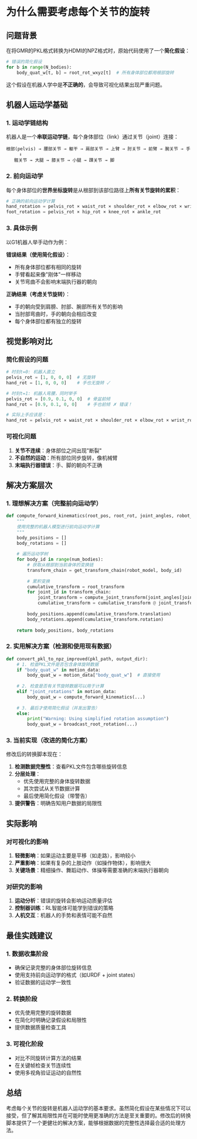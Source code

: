 # 为什么需要考虑每个关节的旋转

## 问题背景

在将GMR的PKL格式转换为HDMI的NPZ格式时，原始代码使用了一个**简化假设**：

```python
# 错误的简化假设
for b in range(N_bodies):
    body_quat_w[t, b] = root_rot_wxyz[t]  # 所有身体部位都用根部旋转
```

这个假设在机器人学中是**不正确的**，会导致可视化结果出现严重问题。

## 机器人运动学基础

### 1. 运动学链结构

机器人是一个**串联运动学链**，每个身体部位（link）通过关节（joint）连接：

```
根部(pelvis) → 腰部关节 → 躯干 → 肩部关节 → 上臂 → 肘关节 → 前臂 → 腕关节 → 手
     ↓
   髋关节 → 大腿 → 膝关节 → 小腿 → 踝关节 → 脚
```

### 2. 前向运动学

每个身体部位的**世界坐标旋转**是从根部到该部位路径上**所有关节旋转的累积**：

```python
# 正确的前向运动学计算
hand_rotation = pelvis_rot × waist_rot × shoulder_rot × elbow_rot × wrist_rot
foot_rotation = pelvis_rot × hip_rot × knee_rot × ankle_rot
```

### 3. 具体示例

以G1机器人举手动作为例：

**错误结果（使用简化假设）**：
- 所有身体部位都有相同的旋转
- 手臂看起来像"刚体"一样移动
- 关节弯曲不会影响末端执行器的朝向

**正确结果（考虑关节旋转）**：
- 手的朝向受到肩膀、肘部、腕部所有关节的影响
- 当肘部弯曲时，手的朝向会相应改变
- 每个身体部位都有独立的旋转

## 视觉影响对比

### 简化假设的问题

```python
# 时刻t=0: 机器人直立
pelvis_rot = [1, 0, 0, 0]  # 无旋转
hand_rot = [1, 0, 0, 0]    # 手也无旋转 ✓

# 时刻t=1: 机器人弯腰，同时举手
pelvis_rot = [0.9, 0.1, 0, 0]  # 骨盆前倾
hand_rot = [0.9, 0.1, 0, 0]    # 手也前倾 ✗ 错误！

# 实际上手应该是：
hand_rot = pelvis_rot × waist_rot × shoulder_rot × elbow_rot × wrist_rot
```

### 可视化问题

1. **关节不连续**：身体部位之间出现"断裂"
2. **不自然的运动**：所有部位同步旋转，像机械臂
3. **末端执行器错误**：手、脚的朝向不正确

## 解决方案层次

### 1. 理想解决方案（完整前向运动学）

```python
def compute_forward_kinematics(root_pos, root_rot, joint_angles, robot_model):
    """
    使用完整的机器人模型进行前向运动学计算
    """
    body_positions = []
    body_rotations = []
    
    # 遍历运动学树
    for body_id in range(num_bodies):
        # 获取从根部到当前身体的变换链
        transform_chain = get_transform_chain(robot_model, body_id)
        
        # 累积变换
        cumulative_transform = root_transform
        for joint_id in transform_chain:
            joint_transform = compute_joint_transform(joint_angles[joint_id])
            cumulative_transform = cumulative_transform @ joint_transform
        
        body_positions.append(cumulative_transform.translation)
        body_rotations.append(cumulative_transform.rotation)
    
    return body_positions, body_rotations
```

### 2. 实用解决方案（检测和使用现有数据）

```python
def convert_pkl_to_npz_improved(pkl_path, output_dir):
    # 1. 检查PKL文件是否包含身体旋转数据
    if "body_quat_w" in motion_data:
        body_quat_w = motion_data["body_quat_w"]  # 直接使用
    
    # 2. 检查是否有关节旋转数据可以用于计算
    elif "joint_rotations" in motion_data:
        body_quat_w = compute_forward_kinematics(...)
    
    # 3. 最后才使用简化假设（并发出警告）
    else:
        print("Warning: Using simplified rotation assumption")
        body_quat_w = broadcast_root_rotation(...)
```

### 3. 当前实现（改进的简化方案）

修改后的转换脚本现在：

1. **检测数据完整性**：查看PKL文件包含哪些旋转信息
2. **分层处理**：
   - 优先使用完整的身体旋转数据
   - 其次尝试从关节数据计算
   - 最后使用简化假设（带警告）
3. **提供警告**：明确告知用户数据的局限性

## 实际影响

### 对可视化的影响

1. **轻微影响**：如果运动主要是平移（如走路），影响较小
2. **严重影响**：如果有复杂的上肢动作（如操作物体），影响很大
3. **关键场景**：精细操作、舞蹈动作、体操等需要准确的末端执行器朝向

### 对研究的影响

1. **运动分析**：错误的旋转会影响运动质量评估
2. **控制器训练**：RL智能体可能学到错误的策略
3. **人机交互**：机器人的手势和表情可能不自然

## 最佳实践建议

### 1. 数据收集阶段

- 确保记录完整的身体部位旋转信息
- 使用支持前向运动学的格式（如URDF + joint states）
- 验证数据的运动学一致性

### 2. 转换阶段

- 优先使用完整的旋转数据
- 在简化时明确记录假设和局限性
- 提供数据质量检查工具

### 3. 可视化阶段

- 对比不同旋转计算方法的结果
- 在关键帧检查关节连续性
- 使用多视角验证运动的自然性

## 总结

考虑每个关节的旋转是机器人运动学的基本要求。虽然简化假设在某些情况下可以接受，但了解其局限性并在可能时使用更准确的方法是至关重要的。修改后的转换脚本提供了一个更健壮的解决方案，能够根据数据的完整性选择最合适的处理方法。







